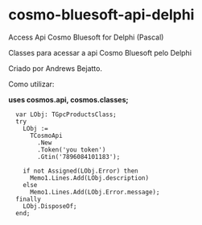 # cosmo-bluesoft-api-delphi
Access Api Cosmo Bluesoft for Delphi (Pascal)

Classes para acessar a api Cosmo Bluesoft pelo Delphi

Criado por Andrews Bejatto.

Como utilizar:

**uses cosmos.api, cosmos.classes;**

	  var LObj: TGpcProductsClass;
	  try
	    LObj :=
	      TCosmoApi
	        .New
	        .Token('you token')
	        .Gtin('7896084101183');

	    if not Assigned(LObj.Error) then
		  Memo1.Lines.Add(LObj.description)
	    else
	      Memo1.Lines.Add(LObj.Error.message);
	  finally
	    LObj.DisposeOf;
	  end;
